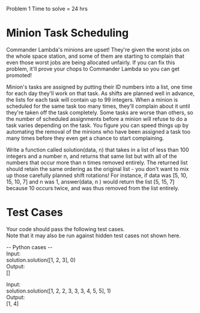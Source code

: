 Problem 1
Time to solve = 24 hrs

Minion Task Scheduling
=====================
Commander Lambda's minions are upset! They're given the worst jobs on the whole space station, and some of them are starting to complain that even those worst jobs are being allocated unfairly. If you can fix this problem, it'll prove your chops to Commander Lambda so you can get promoted!

Minion's tasks are assigned by putting their ID numbers into a list, one time for each day they'll work on that task. As shifts are planned well in advance, the lists for each task will contain up to 99 integers. When a minion is scheduled for the same task too many times, they'll complain about it until they're taken off the task completely. Some tasks are worse than others, so the number of scheduled assignments before a minion will refuse to do a task varies depending on the task. You figure you can speed things up by automating the removal of the minions who have been assigned a task too many times before they even get a chance to start complaining.

Write a function called solution(data, n) that takes in a list of less than 100 integers and a number n, and returns that same list but with all of the numbers that occur more than n times removed entirely. The returned list should retain the same ordering as the original list - you don't want to mix up those carefully planned shift rotations! For instance, if data was [5, 10, 15, 10, 7] and n was 1, answer(data, n ) would return the list [5, 15, 7] because 10 occurs twice, and was thus removed from the list entirely.

Test Cases
==========
Your code should pass the following test cases.\
Note that it may also be run against hidden test cases not shown here.

-- Python cases --\
Input:\
solution.solution([1, 2, 3], 0)\
Output:\
	[]

Input:\
solution.solution([1, 2, 2, 3, 3, 3, 4, 5, 5], 1)\
Output:\
	[1, 4]
	
